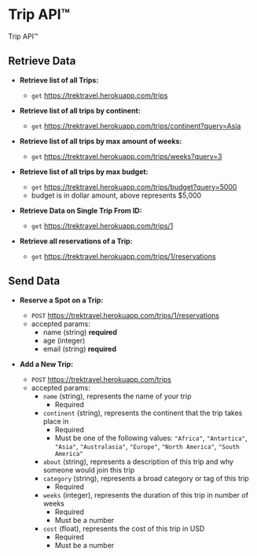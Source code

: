 # Trip API™

Trip API™



## Retrieve Data
  - **Retrieve list of all Trips:** 
     - `get` https://trektravel.herokuapp.com/trips
  - **Retrieve list of all trips by continent:**
     - `get` https://trektravel.herokuapp.com/trips/continent?query=Asia
  - **Retrieve list of all trips by max amount of weeks:**
       - `get` https://trektravel.herokuapp.com/trips/weeks?query=3
  - **Retrieve list of all trips by max budget:** 
       - `get` https://trektravel.herokuapp.com/trips/budget?query=5000
    - budget is in dollar amount, above represents $5,000


  - **Retrieve Data on Single Trip From ID:** 
       - `get` https://trektravel.herokuapp.com/trips/1

  - **Retrieve all reservations of a Trip:** 
       - `get` https://trektravel.herokuapp.com/trips/1/reservations



## Send Data
  - **Reserve a Spot on a Trip:**
    - `POST` https://trektravel.herokuapp.com/trips/1/reservations
    - accepted params:
      - name (string) **required**
      - age (integer)
      - email (string)  **required**

  - **Add a New Trip:**
    - `POST` https://trektravel.herokuapp.com/trips
    - accepted params:
      - `name` (string), represents the name of your trip
        - Required
      - `continent` (string), represents the continent that the trip takes place in
        - Required
        - Must be one of the following values: `"Africa"`, `"Antartica"`, `"Asia"`, `"Australasia"`, `"Europe"`, `"North America"`, `"South America"`
      - `about` (string), represents a description of this trip and why someone would join this trip
      - `category` (string), represents a broad category or tag of this trip
        - Required
      - `weeks` (integer), represents the duration of this trip in number of weeks
        - Required
        - Must be a number
      - `cost` (float), represents the cost of this trip in USD
        - Required
        - Must be a number

